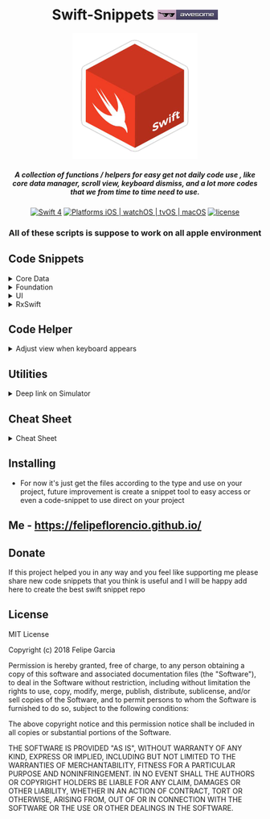 <div align="center">

# Swift-Snippets <a href="https://github.com/felipeflorencio"><img src="https://github.com/felipeflorencio/Swift-Snippets/blob/master/icons/awesome-badge-template.png?raw=true" height="20px" width="120px"></a>

<img src="https://github.com/felipeflorencio/Swift-Snippets/blob/master/icons/swift-cube.png?raw=true" height="250px" width="250px">

##### A collection of functions / helpers for easy get not daily code use , like core data manager, scroll view, keyboard dismiss, and a lot more codes that we from time to time need to use.

[![Swift 4](https://img.shields.io/badge/Swift-4-green.svg?style=flat)](https://swift.org)
[![Platforms iOS | watchOS | tvOS | macOS](https://img.shields.io/badge/Platforms-iOS%20%7C%20watchOS%20%7C%20tvOS%20%7C%20macOS-green.svg?style=flat)](http://www.apple.com)
[![license](https://img.shields.io/github/license/mashape/apistatus.svg?style=plastic)]()



### All of these scripts is suppose to work on all apple environment

</div>

## Code Snippets

<details>
<summary>Core Data</summary>

Collection of core data most used code that you will need

Link to the folder: [link](CoreData)

- `Initialize core data/*`: snippet for you initialize you core date environment;
- `Receive update about core data update/*`: snippet for you receive any core data update, for new itens added, updated and deleted;

Tip:
Realm provide a good cheatsheet how to use NSPredicate, as is something that you need to use on CoreData, check here: https://academy.realm.io/posts/nspredicate-cheatsheet/  

</details>

<details>
<summary>Foundation</summary>

Collection of helpers functions for Foundation API's and the way to use in your project.

Can be just a class or a extension, variable, function, you can chose what is the best for your implementation / need.

Link to the folder: [link](Foundation)

- `Date formatter*`: snippet for you set the formatter that you want for you date string, has a default value or even you can set your own;
- `Computed variable inside extension using associated object*`: snippet for you be able to add computed variables inside extension using associate object;
- `Delay operation*`: snippet for you to easy delay operations using the block syntax or even implement using the protocol implementation;
- `Array extension, secure get item*`: snippet for secure retrieve a item from array already validating if item is there and if so return, otherwise return nil;
- `Dictionary extension, get value if exist passing type*`: snippet for get the value of a dictionary if exist the same time that validate if is the type that you pass, if not exist or not the type throw an error;
- `Create a full copy of any object that inherit from NSObject*`: snippet that make easy clone any object, this will create a totally new object with new address in memory;

</details>

<details>
<summary>UI</summary>

Collection of UI most used code that you will need.

All the files / class has some kind of comment and help according to the need and if need.

<details>
<summary>Helpers</summary>

Collection of helpers functions for things related to view in general and the way to use in your project.

Can be just a class or a extension, variable, function, you can chose what is the best for your implementation / need.

Link to the folder: [link](UI/Helpers)

- `Load view controller programmatically at start*`: snippet for you set programmatically which will be the root view controller when loading your app;
- `Load NIB according to the view controller file*`: snippet for you load your nibs just using the view controller name and access a function that will return the nib, without need to set the bundle or path;
- `Universal tap function using closure for callback*`: snippet for you add to any UIKit object the tap functionality, working with closure, that will add the tap gesture to the object and callback your closure, and from there you can add any action that you want for example dismiss;

<details>
<summary>UIColor</summary>

Collection of helpers functions for UIColor and the way to use in your project.

Can be just a class or a extension, you can chose what is the best for your implementation / need.

Link to the folder: [link](UI/UIColor)

- `Get the UIColor from HEX string*`: snippet for you get the UIColor according to the HEX string;
- `Get the HEX from UIColor`: snippet for you get a string with the HEX representation from UIColor;

</details>

</details>

<details>
<summary>UIView</summary>

Collection of helpers functions for UIView and the way to use in your project.

Can be just a class or a extension, you can chose what is the best for your implementation / need.

Link to the folder: [link](UI/UIView)

- `Add border to your view*`: snippet for you add border to your view type;
- `Add border color to your view*`: snippet for you add border color to your view type;
- `Add corner radius to your view*`: snippet for you add corner radius to your view type;
- `Add border to specific side to your view*`: snippet for you add border to specific side or all side on your view type object;
- `Add shake effect to your view*`: snippet for you add the shake effect to any view that inherit from UIView;
- `Add corner radius to specific border*`: snippet for you add corner radius only to specific border that you want;
</details>

<details>
<summary>UIImage</summary>

Collection of helpers functions for UIImage and the way to use in your project.

Can be just a class or a extension, you can chose what is the best for your implementation / need.

Link to the folder: [link](UI/UIImage)

- `Tint color to your UIImage*`: snippet for you tint you image;

</details>

<details>
<summary>UIButton</summary>

Collection of helpers functions for UIButton and the way to use in your project.

Can be just a class or a extension, you can chose what is the best for your implementation / need.

Link to the folder: [link](UI/UIButton)

- `Add image and text horizontal aligned to your UIButton*`: snippet for you add a image and text and align both horizontal and center;
- `Rotate UIButton according to the device orientation*`: snippet for you be able to rotate a button according to the device orientation;

</details>

<details>
<summary>UITextView</summary>

Collection of helpers functions for UITextView and the way to use in your project.

Can be just a class or a extension, you can chose what is the best for your implementation / need.

Link to the folder: [link](UI/UITextView)

- `Auto adjust UITextView*`: snippet for you adjust your UITextView according to the text size;

</details>
</details>

<details>
<summary>RxSwift</summary>

Collection of RxSwift helper, function and anything related to this.

All the files / class has some kind of comment and help according to the need and if need.

Link to the folder: [link](RxSwift)

- `Custom operator for disposeBag '>>>'*`: snippet to simple disposeBag without need type this function always;
- `Custom operator for get last update from both observer '<->'*`: snippet to simple avoid loop about update observers that are listen each other;
- `Unwrap option values easy*`: snippet to simple unwrap optional value without need to validate at subscriber;
- `Is empty validation values check*`: snippet to simple check if value is empty;
- `Validate if the value is nil*`: snippet to simple check if value is nil, as we have some situations that this is useful;
- `Validate if the value is void*`: snippet to simple check if value is void like we set the value to 0 so we want to do something on this situation without validate on subscriber value if is 'void';
- `Get only the first value*`: snippet to only react to that action if is the first response from the observable;

</details>

## Code Helper

<details>
<summary>Adjust view when keyboard appears</summary>

Helper class for you easy adjust any view with text field that is inside ScrollView and it's behind keyboard.

With possibility to pass any other size that you want to have as difference the keyboard.

- Helper Folder -> KeyboardAvoidHelper.swift - [link](Helper/KeyboardAvoidHelper.swift)

</details>

## Utilities

<details>
<summary>Deep link on Simulator</summary>

Helper that facilitate you test deep link on your running simulator.

With this you can easy have you running project in debug mode, trigger the deep link that you want to test and will be triggered so you can use your breakpoints to debug .

- Link: https://github.com/felipeflorencio/iOSSimulatorDeepLinkHelper

</details>

## Cheat Sheet

<details>
<summary>Cheat Sheet</summary>

- `Content Hugging and Content Compression resistance priorities*`: Cheat Sheet for easy understand and consult how to handle this properties;

<a href="https://github.com/felipeflorencio/Swift-Snippets/raw/master/Cheat-Sheet/Content-Hugging-Resistence-Priorities-Cheat-Sheet.pdf"><img src="https://github.com/felipeflorencio/Swift-Snippets/blob/master/Cheat-Sheet/Content-Hugging-Resistence-Priorities-Cheat-Sheet.png?raw=true" height="518px" width="400px"></a>

</details>

## Installing

* For now it's just get the files according to the type and use on your project, future improvement is create a snippet tool to easy access or even a code-snippet to use direct on your project

## Me - https://felipeflorencio.github.io/

## Donate
If this project helped you in any way and you feel like supporting me please share new code snippets that you think is useful and I will be happy add here to create the best swift snippet repo

## License

MIT License

Copyright (c) 2018 Felipe Garcia

Permission is hereby granted, free of charge, to any person obtaining a copy of this software and associated documentation files (the "Software"), to deal in the Software without restriction, including without limitation the rights to use, copy, modify, merge, publish, distribute, sublicense, and/or sell copies of the Software, and to permit persons to whom the Software is furnished to do so, subject to the following conditions:

The above copyright notice and this permission notice shall be included in all copies or substantial portions of the Software.

THE SOFTWARE IS PROVIDED "AS IS", WITHOUT WARRANTY OF ANY KIND, EXPRESS OR IMPLIED, INCLUDING BUT NOT LIMITED TO THE WARRANTIES OF MERCHANTABILITY, FITNESS FOR A PARTICULAR PURPOSE AND NONINFRINGEMENT. IN NO EVENT SHALL THE AUTHORS OR COPYRIGHT HOLDERS BE LIABLE FOR ANY CLAIM, DAMAGES OR OTHER LIABILITY, WHETHER IN AN ACTION OF CONTRACT, TORT OR OTHERWISE, ARISING FROM, OUT OF OR IN CONNECTION WITH THE SOFTWARE OR THE USE OR OTHER DEALINGS IN THE SOFTWARE.
